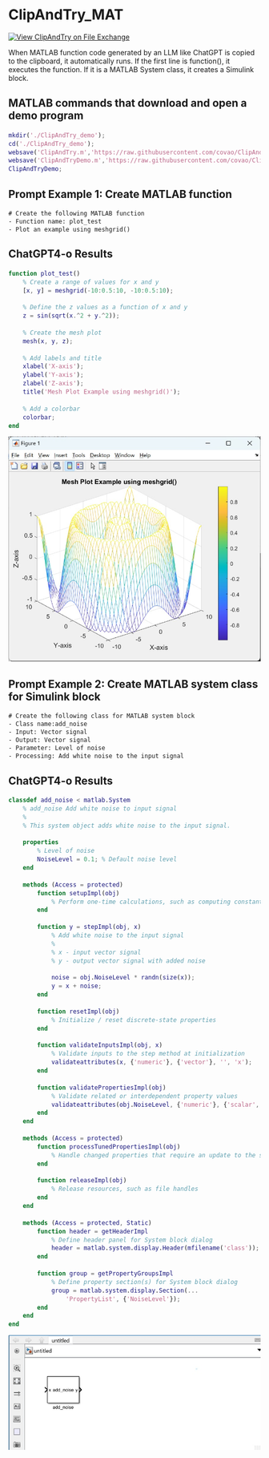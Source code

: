 # ClipAndTry_MAT
[![View ClipAndTry on File Exchange](https://www.mathworks.com/matlabcentral/images/matlab-file-exchange.svg)](https://jp.mathworks.com/matlabcentral/fileexchange/169543-clipandtry)

When MATLAB function code generated by an LLM like ChatGPT is copied to the clipboard, it automatically runs.
If the first line is function(), it executes the function. If it is a MATLAB System class, it creates a Simulink block.

## MATLAB commands that download and open a demo program
~~~matlab
mkdir('./ClipAndTry_demo');
cd('./ClipAndTry_demo');
websave('ClipAndTry.m','https://raw.githubusercontent.com/covao/ClipAndTry_MAT/main/ClipAndTry.m');
websave('ClipAndTryDemo.m','https://raw.githubusercontent.com/covao/ClipAndTry_MAT/main/ClipAndTryDemo.m');
ClipAndTryDemo;
~~~

## Prompt Example 1: Create MATLAB function 
~~~
# Create the following MATLAB function
- Function name: plot_test
- Plot an example using meshgrid()
~~~

## ChatGPT4-o Results
~~~matlab
function plot_test()
    % Create a range of values for x and y
    [x, y] = meshgrid(-10:0.5:10, -10:0.5:10);

    % Define the z values as a function of x and y
    z = sin(sqrt(x.^2 + y.^2));

    % Create the mesh plot
    mesh(x, y, z);

    % Add labels and title
    xlabel('X-axis');
    ylabel('Y-axis');
    zlabel('Z-axis');
    title('Mesh Plot Example using meshgrid()');

    % Add a colorbar
    colorbar;
end
~~~
![](img/mehgrid_example.jpg)

## Prompt Example 2: Create MATLAB system class for Simulink block
~~~
# Create the following class for MATLAB system block
- Class name:add_noise
- Input: Vector signal
- Output: Vector signal
- Parameter: Level of noise
- Processing: Add white noise to the input signal
~~~

## ChatGPT4-o Results
~~~matlab
classdef add_noise < matlab.System
    % add_noise Add white noise to input signal
    %
    % This system object adds white noise to the input signal.

    properties
        % Level of noise
        NoiseLevel = 0.1; % Default noise level
    end

    methods (Access = protected)
        function setupImpl(obj)
            % Perform one-time calculations, such as computing constants
        end

        function y = stepImpl(obj, x)
            % Add white noise to the input signal
            %
            % x - input vector signal
            % y - output vector signal with added noise

            noise = obj.NoiseLevel * randn(size(x));
            y = x + noise;
        end

        function resetImpl(obj)
            % Initialize / reset discrete-state properties
        end

        function validateInputsImpl(obj, x)
            % Validate inputs to the step method at initialization
            validateattributes(x, {'numeric'}, {'vector'}, '', 'x');
        end

        function validatePropertiesImpl(obj)
            % Validate related or interdependent property values
            validateattributes(obj.NoiseLevel, {'numeric'}, {'scalar', 'nonnegative'}, '', 'NoiseLevel');
        end
    end

    methods (Access = protected)
        function processTunedPropertiesImpl(obj)
            % Handle changed properties that require an update to the system object
        end

        function releaseImpl(obj)
            % Release resources, such as file handles
        end
    end

    methods (Access = protected, Static)
        function header = getHeaderImpl
            % Define header panel for System block dialog
            header = matlab.system.display.Header(mfilename('class'));
        end

        function group = getPropertyGroupsImpl
            % Define property section(s) for System block dialog
            group = matlab.system.display.Section(...
                'PropertyList', {'NoiseLevel'});
        end
    end
end
~~~
![](img/add_noise_block.jpg)
